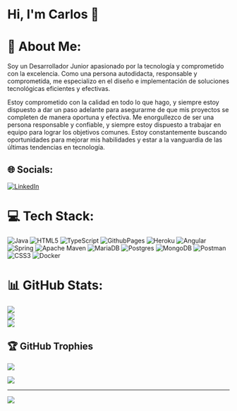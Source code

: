 # Hi, I'm Carlos 👋<br>
# 💫 About Me:

Soy un Desarrollador Junior apasionado por la tecnología y comprometido con la excelencia. Como una persona autodidacta, responsable y comprometida, me especializo en el diseño e implementación de soluciones tecnológicas
eficientes y efectivas.

Estoy comprometido con la calidad en todo lo que hago, y siempre estoy dispuesto a dar un paso adelante para asegurarme de que mis proyectos se completen de manera oportuna y efectiva. Me enorgullezco de ser una persona responsable y confiable, y siempre estoy dispuesto a trabajar en equipo para lograr los objetivos comunes. Estoy constantemente buscando oportunidades para mejorar mis habilidades y estar a la vanguardia de las últimas tendencias en tecnología.


## 🌐 Socials:
[![LinkedIn](https://img.shields.io/badge/LinkedIn-%230077B5.svg?logo=linkedin&logoColor=white)](https://www.linkedin.com/in/carlosmonta%C3%B1ez22/) 

# 💻 Tech Stack:
![Java](https://img.shields.io/badge/java-%23ED8B00.svg?style=plastic&logo=openjdk&logoColor=white) ![HTML5](https://img.shields.io/badge/html5-%23E34F26.svg?style=plastic&logo=html5&logoColor=white) ![TypeScript](https://img.shields.io/badge/typescript-%23007ACC.svg?style=plastic&logo=typescript&logoColor=white) ![GithubPages](https://img.shields.io/badge/github%20pages-121013?style=plastic&logo=github&logoColor=white) ![Heroku](https://img.shields.io/badge/heroku-%23430098.svg?style=plastic&logo=heroku&logoColor=white) ![Angular](https://img.shields.io/badge/angular-%23DD0031.svg?style=plastic&logo=angular&logoColor=white) ![Spring](https://img.shields.io/badge/spring-%236DB33F.svg?style=plastic&logo=spring&logoColor=white) ![Apache Maven](https://img.shields.io/badge/Apache%20Maven-C71A36?style=plastic&logo=Apache%20Maven&logoColor=white) ![MariaDB](https://img.shields.io/badge/MariaDB-003545?style=plastic&logo=mariadb&logoColor=white) ![Postgres](https://img.shields.io/badge/postgres-%23316192.svg?style=plastic&logo=postgresql&logoColor=white) ![MongoDB](https://img.shields.io/badge/MongoDB-%234ea94b.svg?style=plastic&logo=mongodb&logoColor=white) ![Postman](https://img.shields.io/badge/Postman-FF6C37?style=plastic&logo=postman&logoColor=white) ![CSS3](https://img.shields.io/badge/css3-%231572B6.svg?style=plastic&logo=css3&logoColor=white) ![Docker](https://img.shields.io/badge/docker-%230db7ed.svg?style=plastic&logo=docker&logoColor=white)
# 📊 GitHub Stats:
![](https://github-readme-stats.vercel.app/api?username=montanez8&theme=dark&hide_border=false&include_all_commits=true&count_private=true)<br/>
![](https://github-readme-streak-stats.herokuapp.com/?user=montanez8&theme=dark&hide_border=false)<br/>
![](https://github-readme-stats.vercel.app/api/top-langs/?username=montanez8&theme=dark&hide_border=false&include_all_commits=true&count_private=true&layout=compact)

## 🏆 GitHub Trophies
![](https://github-profile-trophy.vercel.app/?username=montanez8&theme=radical&no-frame=false&no-bg=true&margin-w=4)

![](https://quotes-github-readme.vercel.app/api?type=horizontal&theme=radical)

---
[![](https://visitcount.itsvg.in/api?id=montanez8&icon=0&color=0)](https://visitcount.itsvg.in)

<!-- Proudly created with GPRM ( https://gprm.itsvg.in ) -->
